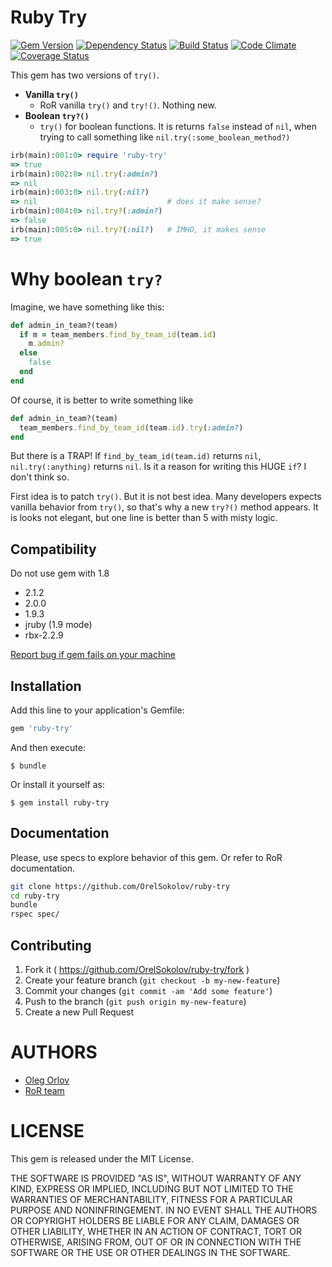 Ruby Try
========
[![Gem Version](https://badge.fury.io/rb/ruby-try.svg)](http://badge.fury.io/rb/ruby-try)
[![Dependency Status](https://gemnasium.com/OrelSokolov/ruby-try.svg)](https://gemnasium.com/OrelSokolov/ruby-try)
[![Build Status](https://travis-ci.org/OrelSokolov/ruby-try.svg)](https://travis-ci.org/OrelSokolov/ruby-try)
[![Code Climate](https://codeclimate.com/github/OrelSokolov/ruby-try/badges/gpa.svg)](https://codeclimate.com/github/OrelSokolov/ruby-try)
[![Coverage Status](https://img.shields.io/coveralls/OrelSokolov/ruby-try.svg)](https://coveralls.io/r/OrelSokolov/ruby-try?branch=master)

This gem has two versions of `try()`.

* **Vanilla `try()`**
  * RoR vanilla `try()` and `try!()`. Nothing new.
* **Boolean `try?()`**
  * `try()` for boolean functions. It is returns `false` instead of `nil`, when trying to call
something like `nil.try(:some_boolean_method?)`

```ruby
irb(main):001:0> require 'ruby-try'
=> true
irb(main):002:0> nil.try(:admin?)
=> nil
irb(main):003:0> nil.try(:nil?)
=> nil                             # does it make sense?
irb(main):004:0> nil.try?(:admin?)
=> false
irb(main):005:0> nil.try?(:nil?)   # IMHO, it makes sense
=> true
```

Why boolean `try?`
=================

Imagine, we have something like this:

```ruby
def admin_in_team?(team)
  if m = team_members.find_by_team_id(team.id)
    m.admin?
  else
    false
  end
end
```

Of course, it is better to write something like

```ruby
def admin_in_team?(team)
  team_members.find_by_team_id(team.id).try(:admin?)
end
```

But there is a TRAP! If `find_by_team_id(team.id)` returns `nil`,
`nil.try(:anything)` returns `nil`. Is it a reason for writing this HUGE `if`?
I don't think so.

First idea is to patch `try()`. But it is not best idea. Many developers expects
vanilla behavior from `try()`, so that's why a new `try?()` method appears. It is looks not
elegant, but one line is better than 5 with misty logic.

## Compatibility
Do not use gem with 1.8

- 2.1.2
- 2.0.0
- 1.9.3
- jruby (1.9 mode)
- rbx-2.2.9

[Report bug if gem fails on your machine](https://github.com/OrelSokolov/ruby-try/issues)


## Installation

Add this line to your application's Gemfile:

```ruby
gem 'ruby-try'
```

And then execute:

    $ bundle

Or install it yourself as:

    $ gem install ruby-try

## Documentation
Please, use specs to explore behavior of this gem. Or refer to RoR documentation.

```bash
git clone https://github.com/OrelSokolov/ruby-try
cd ruby-try
bundle
rspec spec/
```

## Contributing

1. Fork it ( https://github.com/OrelSokolov/ruby-try/fork )
2. Create your feature branch (`git checkout -b my-new-feature`)
3. Commit your changes (`git commit -am 'Add some feature'`)
4. Push to the branch (`git push origin my-new-feature`)
5. Create a new Pull Request


AUTHORS
========

* [Oleg Orlov](https://github.com/OrelSokolov)
* [RoR team](https://github.com/rails/rails/blob/master/activesupport/lib/active_support/core_ext/object/try.rb)


LICENSE
=======

This gem is released under the MIT License.

THE SOFTWARE IS PROVIDED "AS IS", WITHOUT WARRANTY OF ANY KIND, EXPRESS OR
IMPLIED, INCLUDING BUT NOT LIMITED TO THE WARRANTIES OF MERCHANTABILITY,
FITNESS FOR A PARTICULAR PURPOSE AND NONINFRINGEMENT. IN NO EVENT SHALL THE
AUTHORS OR COPYRIGHT HOLDERS BE LIABLE FOR ANY CLAIM, DAMAGES OR OTHER
LIABILITY, WHETHER IN AN ACTION OF CONTRACT, TORT OR OTHERWISE, ARISING FROM,
OUT OF OR IN CONNECTION WITH THE SOFTWARE OR THE USE OR OTHER DEALINGS IN
THE SOFTWARE.
